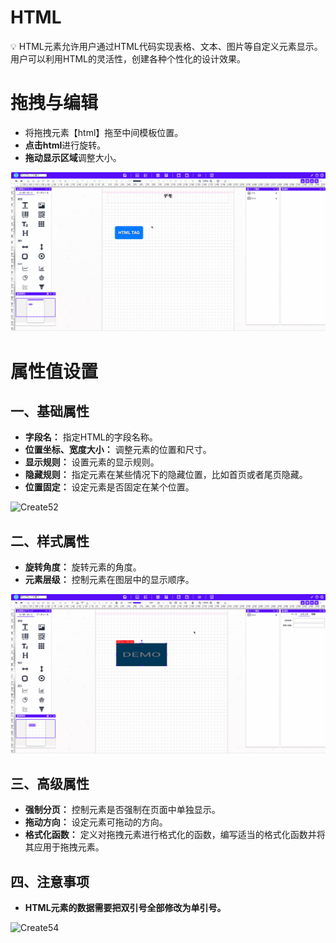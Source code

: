 # HTML

<aside>
💡 HTML元素允许用户通过HTML代码实现表格、文本、图片等自定义元素显示。用户可以利用HTML的灵活性，创建各种个性化的设计效果。
</aside>

# **拖拽与编辑**

- 将拖拽元素【html】拖至中间模板位置。
- **点击html**进行旋转。
- **拖动显示区域**调整大小。

![Create51](../_images/zh-cn//Create51.gif)

# 属性值设置

## 一、基础属性

- **字段名：** 指定HTML的字段名称。
- **位置坐标、宽度大小：** 调整元素的位置和尺寸。
- **显示规则：** 设置元素的显示规则。
- **隐藏规则：** 指定元素在某些情况下的隐藏位置，比如首页或者尾页隐藏。
- **位置固定：** 设定元素是否固定在某个位置。

![Create52](../_images/zh-cn//Create52.gif)

## 二、样式属性

- **旋转角度：** 旋转元素的角度。
- **元素层级：** 控制元素在图层中的显示顺序。

![Create53](../_images/zh-cn//Create53.gif)

## 三、高级属性

- **强制分页：** 控制元素是否强制在页面中单独显示。
- **拖动方向：** 设定元素可拖动的方向。
- **格式化函数：** 定义对拖拽元素进行格式化的函数，编写适当的格式化函数并将其应用于拖拽元素。

## 四、注意事项

- **HTML元素的数据需要把双引号全部修改为单引号。**

![Create54](../_images/zh-cn//Create54.gif)